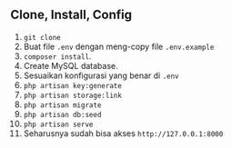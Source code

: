 ## Clone, Install, Config

1. `git clone`
2. Buat file `.env` dengan meng-copy file `.env.example`
3. `composer install`.
4. Create MySQL database.
5. Sesuaikan konfigurasi yang benar di `.env`
6. `php artisan key:generate`
7. `php artisan storage:link`
8. `php artisan migrate`
9. `php artisan db:seed`
10. `php artisan serve`
11. Seharusnya sudah bisa akses `http://127.0.0.1:8000`